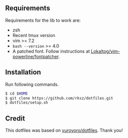 ## Requirements

Requirements for the lib to work are:
* zsh
* Recent tmux version
* vim >= 7.2
* `bash --version` >= 4.0
* A patched font. Follow instructions at [Lokaltog/vim-powerline/fontpatcher](https://github.com/Lokaltog/vim-powerline/tree/develop/fontpatcher).

## Installation

Run following commands.
```bash
$ cd $HOME
$ git clone https://github.com/rksz/dotfiles.git
$ dotfiles/setup.sh
```

## Credit

This dotfiles was based on [yuroyoro/dotfiles](https://github.com/yuroyoro/dotfiles). Thank you!
